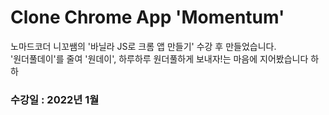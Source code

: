 # Clone Chrome App 'Momentum'  
노마드코더 니꼬쌤의 '바닐라 JS로 크롬 앱 만들기' 수강 후 만들었습니다.  
'원더풀데이'를 줄여 '원데이', 하루하루 원더풀하게 보내자!는 마음에 지어봤습니다 하하  

### 수강일 : 2022년 1월

